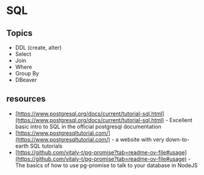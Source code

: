 # SQL

## Topics

* DDL (create, alter)
* Select
* Join
* Where
* Group By
* DBeaver

## resources

* [https://www.postgresql.org/docs/current/tutorial-sql.html](https://www.postgresql.org/docs/current/tutorial-sql.html) - Excellent basic intro to SQL in the official postgresql documentation
* [https://www.postgresqltutorial.com/](https://www.postgresqltutorial.com/) - a website with very down-to-earth SQL tutorials&#x20;
* [https://github.com/vitaly-t/pg-promise?tab=readme-ov-file#usage](https://github.com/vitaly-t/pg-promise?tab=readme-ov-file#usage) - The basics of how to use pg-promise to talk to your database in NodeJS
